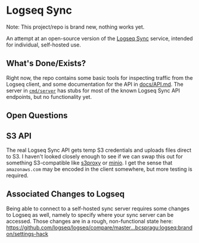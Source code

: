 # Logseq Sync

Note: This project/repo is brand new, nothing works yet.

An attempt at an open-source version of the [Logseq Sync](https://blog.logseq.com/how-to-setup-and-use-logseq-sync/) service, intended for individual, self-hosted use.

## What's Done/Exists?

Right now, the repo contains some basic tools for inspecting traffic from the Logseq client, and some documentation for the API in [docs/API.md](/docs/API.md). The server in [`cmd/server`](/cmd/server) has stubs for most of the known Logseq Sync API endpoints, but no functionality yet.

## Open Questions

## S3 API

The real Logseq Sync API gets temp S3 credentials and uploads files direct to S3. I haven't looked closely enough to see if we can swap this out for something S3-compatible like [s3proxy](https://github.com/gaul/s3proxy) or [minio](https://github.com/minio/minio). I get the sense that `amazonaws.com` may be encoded in the client somewhere, but more testing is required.

## Associated Changes to Logseq

Being able to connect to a self-hosted sync server requires some changes to Logseq as well, namely to specify where your sync server can be accessed. Those changes are in a rough, non-functional state here: https://github.com/logseq/logseq/compare/master...bcspragu:logseq:brandon/settings-hack

